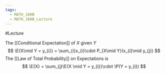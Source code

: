```yaml
---
tags:
  - MATH_180B
  - MATH_180B_Lecture
---
```

#Lecture 

 The [[Conditional Expectation]] of $X$ given $Y$ 
$$
\E{X\mid Y = y_{i}} = \sum_{i}x_{i}\cdot P_{X\mid Y}(x_{i}\mid y_{j})
$$
 The [[Law of Total Probability]] on Expectations is 
$$
\E{X} = \sum_{j}\E{X \mid Y = y_{i}}\cdot \P(Y = y_{i})
$$
